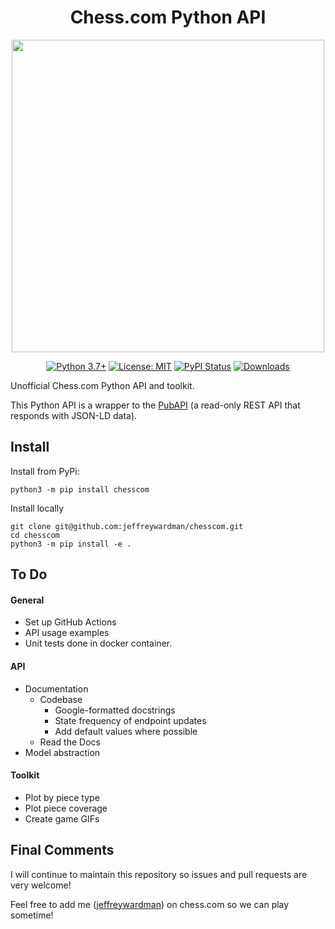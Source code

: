 <div align="center">

# Chess.com Python API

<!-- Chess.com Banner -->
<img src="https://chessuniversity.com/wp-content/uploads/2020/02/c-com-logo.png" width="500">

[![Python 3.7+](https://img.shields.io/badge/python-3.7-blue.svg)](https://www.python.org/downloads/release/python-370/) [![License: MIT](https://img.shields.io/badge/License-MIT-yellow.svg)](https://opensource.org/licenses/MIT) [![PyPI Status](https://badge.fury.io/py/chesscom.svg)](https://badge.fury.io/py/chesscom) [![Downloads](https://pepy.tech/badge/chesscom)](https://pepy.tech/project/chesscom)

</div>

Unofficial Chess.com Python API and toolkit.

This Python API is a wrapper to the [PubAPI](https://www.chess.com/news/view/published-data-api) (a read-only REST API that responds with JSON-LD data).

## Install

Install from PyPi:

```
python3 -m pip install chesscom
```

Install locally

```
git clone git@github.com:jeffreywardman/chesscom.git
cd chesscom
python3 -m pip install -e .
```

## To Do

#### General

- Set up GitHub Actions
- API usage examples
- Unit tests done in docker container.

#### API

- Documentation
  - Codebase
    - Google-formatted docstrings
    - State frequency of endpoint updates
    - Add default values where possible
  - Read the Docs
- Model abstraction

#### Toolkit

- Plot by piece type
- Plot piece coverage
- Create game GIFs

## Final Comments

I will continue to maintain this repository so issues and pull requests are very welcome!

Feel free to add me ([jeffreywardman](https://www.chess.com/member/jeffreywardman)) on chess.com so we can play sometime!
